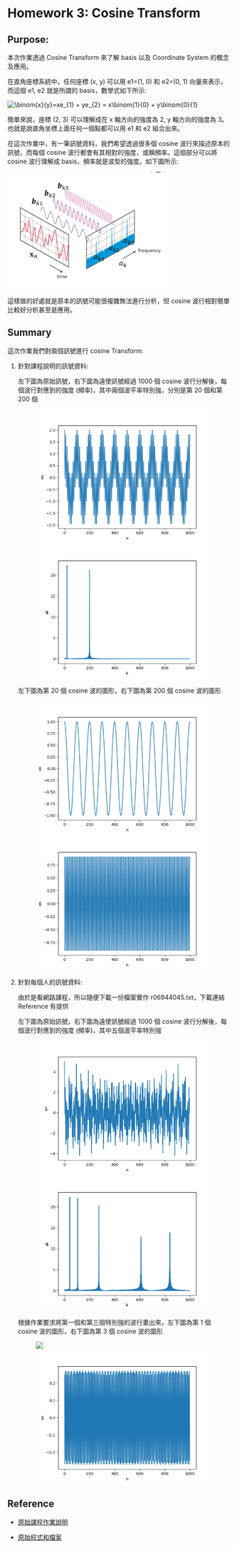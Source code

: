 # Homework 3: Cosine Transform

## Purpose:

本次作業透過 Cosine Transform 來了解 basis 以及 Coordinate System 的概念及應用。

在直角座標系統中，任何座標 (x, y) 可以用 e1=(1, 0) 和 e2=(0, 1) 向量來表示，而這個 e1, e2 就是所謂的 basis，數學式如下所示:

<img src="https://latex.codecogs.com/gif.latex?\binom{x}{y}=xe_{1}&space;&plus;&space;ye_{2}&space;=&space;x\binom{1}{0}&space;&plus;&space;y\binom{0}{1}" title="\binom{x}{y}=xe_{1} + ye_{2} = x\binom{1}{0} + y\binom{0}{1}" />

簡單來說，座標 (2, 3) 可以理解成在 x 軸方向的強度為 2, y 軸方向的強度為 3。也就是說直角坐標上面任何一個點都可以用 e1 和 e2 組合出來。

在這次作業中，有一筆訊號資料，我們希望透過很多個 cosine 波行來描述原本的訊號，而每個 cosine 波行都會有其相對的強度，或稱頻率。這個部分可以將 cosine 波行理解成 basis，頻率就是波型的強度。如下圖所示:

![](image/image1.png)

這樣做的好處就是原本的訊號可能很複雜無法進行分析，但 cosine 波行相對簡單比較好分析甚至是應用。

## Summary

這次作業我們對兩個訊號進行 cosine Transform:

1. 針對課程說明的訊號資料:  

    左下圖為原始訊號，右下圖為遠使訊號經過 1000 個 cosine 波行分解後，每個波行對應到的強度 (頻率)，其中兩個波平率特別強，分別是第 20 個和第 200 個

    <figure class="half">
        <img src="test_wave.png">
        <img src="test_freq.png">
    </figure>  

    左下圖為第 20 個 cosine 波的圖形，右下圖為第 200 個 cosine 波的圖形

    <figure class="half">
        <img src="test_wave_20.png">
        <img src="test_wave_200.png">
    </figure>

2. 針對每個人的訊號資料:

    由於是看網路課程，所以隨便下載一份檔案實作 r06944045.txt，下載連結 Reference 有提供 

    左下圖為原始訊號，右下圖為遠使訊號經過 1000 個 cosine 波行分解後，每個波行對應到的強度 (頻率)，其中五個波平率特別強

    <figure class="half">
        <img src="homework_wave.png">
        <img src="homework_freq.png">
    </figure>

    根據作業要求將第一個和第三個特別強的波行畫出來，左下圖為第 1 個 cosine 波的圖形，右下圖為第 3 個 cosine 波的圖形

    <figure class="half">
        <img src="homework_wave_242.png">
        <img src="homework_wave_273.png">
    </figure>

## Reference

- [原始課程作業說明](https://docs.google.com/presentation/d/1FWdGiWaBf_toaUA5jL4OOuRUYeVfbR0QcL6o-0xjJmE/edit?fbclid=IwAR3VRWPqKtK_-Cp6tTwh77ZH4-APeGeqqjOaMifyf23gkpm-q0Q1XZGrISo#slide=id.p1)

- [原始程式和檔案](https://www.space.ntu.edu.tw/navigate/s/389F655963054F1DA6BB2E5D19392540QQY)